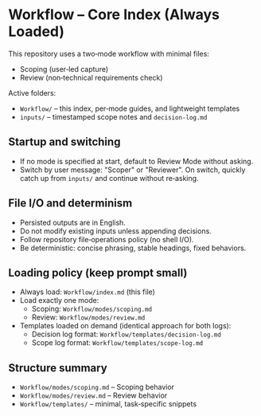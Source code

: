 # Workflow – Core Index (Always Loaded)

This repository uses a two‑mode workflow with minimal files:
- Scoping (user‑led capture)
- Review (non‑technical requirements check)

Active folders:
- `Workflow/` – this index, per‑mode guides, and lightweight templates
- `inputs/` – timestamped scope notes and `decision-log.md`

## Startup and switching
- If no mode is specified at start, default to Review Mode without asking.
- Switch by user message: "Scoper" or "Reviewer". On switch, quickly catch up from `inputs/` and continue without re‑asking.

## File I/O and determinism
- Persisted outputs are in English.
- Do not modify existing inputs unless appending decisions.
- Follow repository file‑operations policy (no shell I/O).
- Be deterministic: concise phrasing, stable headings, fixed behaviors.

## Loading policy (keep prompt small)
- Always load: `Workflow/index.md` (this file)
- Load exactly one mode:
  - Scoping: `Workflow/modes/scoping.md`
  - Review: `Workflow/modes/review.md`
- Templates loaded on demand (identical approach for both logs):
  - Decision log format: `Workflow/templates/decision-log.md`
  - Scope log format: `Workflow/templates/scope-log.md`

## Structure summary
- `Workflow/modes/scoping.md` – Scoping behavior
- `Workflow/modes/review.md` – Review behavior
- `Workflow/templates/` – minimal, task‑specific snippets
